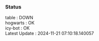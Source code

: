 ### Status


table : DOWN  
hogwarts : OK  
icy-bot : OK  
Latest Update : 2024-11-21 07:10:18.140057
